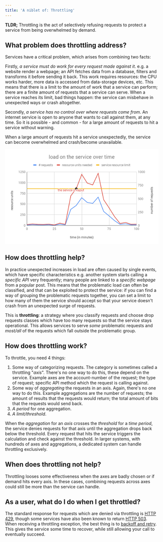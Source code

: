 ```yaml
---
title: 'A niblet of: Throttling'
---
```


**TLDR;** Throttling is the act of selectively refusing requests to protect a service from being overwhelmed by demand.

## What problem does throttling address?

Services have a critical problem, which arises from combining two facts:

Firstly, *a service must do work for every request made against it*. e.g. a website render a webpage; an API fetches data from a database, filters and transforms it before sending it back. This work requires resources: the CPU works harder, more data is accessed from data-storage devices, etc. This means that there is a limit to the amount of work that a service can perform; there are a finite amount of requests that a service can serve. When a service reaches its limit, bad things happen: the service can misbehave in unexpected ways or crash altogether.

Secondly, *a service has no control over where requests come from*. An internet service is open to anyone that wants to call against them, at any time. So it is possible - and common - for a large amount of requests to hit a service without warning.

When a large amount of requests hit a service unexpectedly, the service can become overwhelmed and crash/become unavailable.

![](../assets/niblet-throttling-load.png)

## How does throttling help?

In practice unexpected increases in load are often caused by single events, which have specific characteristics e.g. another system starts calling a _specific API_ very frequently; many people are linked to a _specific webpage_ from a popular post. This means that the problematic load can often be classified, and that can be exploited to protect the service: if you can find a way of grouping the problematic requests together, you can set a limit to how many of them the service should accept so that your service doesn't crash from an unexpected surge of requests. 

This is **throttling**: a strategy where you classify requests and choose drop requests classes which have too many requests so that the service stays operational. This allows services to serve *some* problematic requests and *most/all* of the requests which fall outside the problematic group.

## How does throttling work?

To throttle, you need 4 things:

1. Some way of categorizing requests. The category is sometimes called a throttling "*axis*". There's no one way to do this, these depend on the service. Example axes are the account-number of the request; the type of request; specific API method which the request is calling against. 
2. Some way of *aggregating* the requests in an axis. Again, there's no one way to do this. Example aggregations are the number of requests; the amount of results that the requests would return; the total amount of bits that the requests would send back.
3. *A period* for one aggregation. 
4. *A limit/threshold*.

When the *aggregation* for an *axis* crosses the *threshold* for a *time period*, the service denies requests for that axis until the aggregation drops back below the threshold. Every request that hits the service triggers the calculation and check against the threshold. In larger systems, with hundreds of axes and aggregations, a dedicated system can handle throttling exclusively.

## When does throttling not help?

Throttling looses some effectiveness when the axes are badly chosen or if demand hits every axis. In these cases, combining requests across axes could still be more than the service can handle.

## As a user, what do I do when I get throttled?

The standard response for requests which are denied via throttling is [HTTP 429](https://www.httpstatusgoats.net/429), though some services have also been known to return [HTTP 503](https://www.httpstatusgoats.net/503). When receiving a throttling exception, the best thing is to [backoff and retry](https://cloud.google.com/storage/docs/exponential-backoff). This gives the service some time to recover, while still allowing your call to eventually succeed.